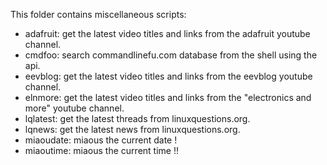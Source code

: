 This folder contains miscellaneous scripts:

- adafruit: get the latest video titles and links from the
  adafruit youtube channel.
- cmdfoo: search commandlinefu.com database from the shell using the api.
- eevblog: get the latest video titles and links from the
  eevblog youtube channel.
- elnmore: get the latest video titles and links from the
  "electronics and more" youtube channel.
- lqlatest: get the latest threads from linuxquestions.org.
- lqnews: get the latest news from linuxquestions.org.
- miaoudate: miaous the current date !
- miaoutime: miaous the current time !!
